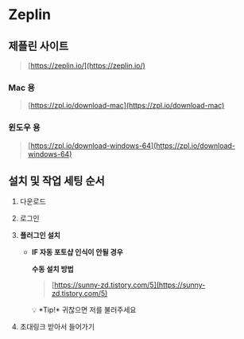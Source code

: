 # Zeplin

## 제플린 사이트

> [https://zeplin.io/](https://zeplin.io/)
>

### Mac 용

> [https://zpl.io/download-mac](https://zpl.io/download-mac)
>

### 윈도우 용

> [https://zpl.io/download-windows-64](https://zpl.io/download-windows-64)
>

## 설치 및 작업 세팅 순서

1. 다운로드
2. 로그인
3. **플러그인 설치**
    - **IF 자동 포토샵 인식이 안될 경우**

        **수동 설치 방법**

        > [https://sunny-zd.tistory.com/5](https://sunny-zd.tistory.com/5)
        >

        <aside>
        💡 *Tip!* 귀찮으면 저를 불러주세요

        </aside>

4. 초대링크 받아서 들어가기
